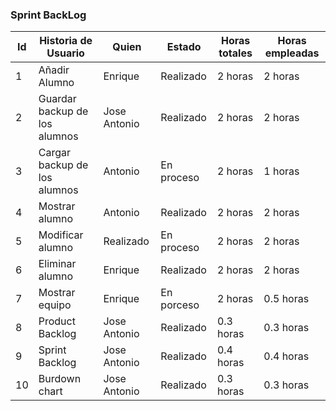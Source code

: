 ### Sprint BackLog

Id | Historia de Usuario | Quien | Estado | Horas totales | Horas empleadas |
| -- | -- | -- | -- | -- | --| 
1 |Añadir Alumno| Enrique | Realizado | 2 horas | 2 horas
2 | Guardar backup de los alumnos | Jose Antonio | Realizado |2 horas  | 2 horas
3 | Cargar backup de los alumnos | Antonio | En proceso | 2 horas |  1 horas
4 | Mostrar alumno | Antonio | Realizado |2 horas | 2 horas
5 | Modificar alumno | Realizado | En proceso | 2 horas| 2 horas
6 | Eliminar alumno | Enrique | Realizado |2 horas  | 2 horas
7 | Mostrar equipo | Enrique | En porceso | 2 horas| 0.5 horas
8 | Product Backlog | Jose Antonio | Realizado | 0.3 horas | 0.3 horas
9 | Sprint Backlog | Jose Antonio | Realizado | 0.4 horas | 0.4 horas
10 | Burdown chart | Jose Antonio | Realizado | 0.3 horas | 0.3 horas